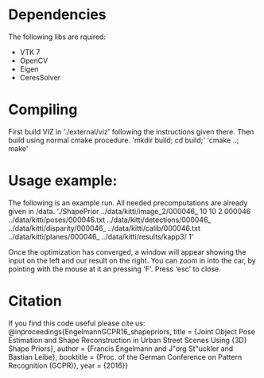 # Dependencies
The following libs are rquired:
* VTK 7
* OpenCV
* Eigen
* CeresSolver

# Compiling
First build VIZ in './external/viz' following the instructions given there.
Then build using normal cmake procedure.
'mkdir build; cd build;'
'cmake ..; make'

# Usage example:
The following is an example run. All needed precomputations are already given in /data.
‘./ShapePrior ../data/kitti/image_2/000046_ 10 10 2 000046 ../data/kitti/poses/000046.txt ../data/kitti/detections/000046_ ../data/kitti/disparity/000046_ ../data/kitti/calib/000046.txt ../data/kitti/planes/000046_ ../data/kitti/results/kapp3/ 1'

Once the optimization has converged, a window will appear showing the input on the left and our result on the right.
You can zoom in into the car, by pointing with the mouse at it an pressing 'F'.
Press 'esc' to close.

# Citation
If you find this code useful please cite us:
@inproceedings{EngelmannGCPR16_shapepriors, 
title = {Joint Object Pose Estimation and Shape Reconstruction in Urban Street Scenes Using {3D} Shape Priors},
author = {Francis Engelmann and J\"org St\"uckler and Bastian Leibe},
booktitle = {Proc. of the German Conference on Pattern Recognition (GCPR)},
year = {2016}}

